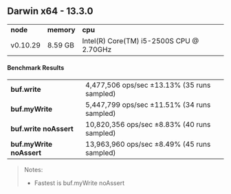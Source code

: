 Darwin x64 - 13.3.0
-----

<table><tr><td><b>node</b></td><td><b>memory</b></td><td><b>cpu</b></td></tr><tr><td>v0.10.29</td><td>8.59 GB</td><td>Intel(R) Core(TM) i5-2500S CPU @ 2.70GHz</td></tr></table>

#### Benchmark Results ####

<table><tr><td><b>buf.write</b></td><td>4,477,506 ops/sec ±13.13% (35 runs sampled)</td></tr><tr><td><b>buf.myWrite</b></td><td>5,447,799 ops/sec ±11.51% (34 runs sampled)</td></tr><tr><td><b>buf.write noAssert</b></td><td>10,820,356 ops/sec ±8.83% (40 runs sampled)</td></tr><tr><td><b>buf.myWrite noAssert</b></td><td>13,963,960 ops/sec ±8.49% (45 runs sampled)</td></tr></table>

> Notes:
> - Fastest is buf.myWrite noAssert

